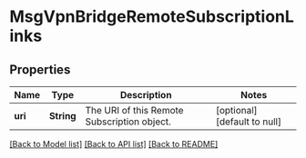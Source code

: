 # MsgVpnBridgeRemoteSubscriptionLinks

## Properties
Name | Type | Description | Notes
------------ | ------------- | ------------- | -------------
**uri** | **String** | The URI of this Remote Subscription object. | [optional] [default to null]

[[Back to Model list]](../README.md#documentation-for-models) [[Back to API list]](../README.md#documentation-for-api-endpoints) [[Back to README]](../README.md)


